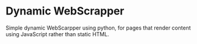 # Dynamic WebScrapper

Simple dynamic WebScarpper using python, for pages that render content using JavaScript rather than static HTML.
